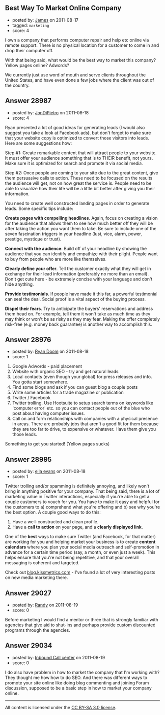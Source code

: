## Best Way To Market Online Company

- posted by: [James](https://stackexchange.com/users/-1/12001-james) on 2011-08-17
- tagged: `marketing`
- score: 4

I own a company that performs computer repair and help etc online via remote support. There is no physical location for a customer to come in and drop their computer off. 

With that being said, what would be the best way to market this company? Yellow pages online? Adwords?

We currently just use word of mouth and serve clients throughout the United States, and have even done a few jobs where the client was out of the country. 


## Answer 28987

- posted by: [JonDiPietro](https://stackexchange.com/users/-1/11642-jondipietro) on 2011-08-18
- score: 4

Ryan presented a lot of good ideas for generating leads (I would also suggest you take a look at Facebook ads), but don't forget to make sure that your website copy is optimized to convert those visitors into leads. Here are some suggestions how:

Step #1:
Create remarkable content that will attract people to your website. It must offer your audience something that is to THEIR benefit, not yours. Make sure it is optimized for search and promote it via social media.

Step #2:
Once people are coming to your site due to the great content, give them persuasive calls to action. These need to be focused on the results the audience will get, not on how great the service is. People need to be able to visualize how their life will be a little bit better after giving you their information.

You need to create well constructed landing pages in order to generate leads. Some specific tips include:

**Create pages with compelling headlines**. Again, focus on creating a vision for the audience that allows them to see how much better off they will be after taking the action you want them to take. Be sure to include one of the seven fascination triggers in your headline (lust, vice, alarm, power, prestige, mystique or trust).

**Connect with the audience**. Build off of your headline by showing the audience that you can identify and empathize with their plight. People want to buy from people who are more like themselves.

**Clearly define your offer**. Tell the customer exactly what they will get in exchange for their lead information (preferably no more than an email). Don't get cute here - be extremely concise with your language and don't hide anything.

**Provide testimonials**. If people have made it this far, a powerful testimonial can seal the deal. Social proof is a vital aspect of the buying process.

**Dispel their fears**. Try to anticipate the buyers' reservations and address them head on. For example, tell them it won't take as much time as they may think or won't be as risky as they may fear. Making the offer completely risk-free (e.g. money back guarantee) is another way to accomplish this. 


## Answer 28976

- posted by: [Ryan Doom](https://stackexchange.com/users/-1/5655-ryan-doom) on 2011-08-18
- score: 1

 1. Google Adwords - paid placement 
 2. Website with organic SEO - try and get natural leads
 3. Local contacts (even though your global) for press releases and info. You gotta start somewhere.
 4. Find some blogs and ask if you can guest blog a couple posts
 5. Write some articles for a trade magazine or publication
 6. Twitter / Facebook
 7. Twitter trolling. Use Hootsuite to setup search terms on keywords like 'computer error' etc. so you can contact people out of the blue who post about having computer issues.
 8. Call on and form relationships with companies with a physical presence in areas. There are probably jobs that aren't a good fit for them because they are too far to drive, to expensive or whatever. Have them give you those leads.

Something to get you started! (Yellow pages sucks)


## Answer 28995

- posted by: [ella evans](https://stackexchange.com/users/-1/12808-ella-evans) on 2011-08-18
- score: 1

<p>Twitter trolling and/or spamming is definitely annoying, and likely won't bring in anything positive for your company. That being said, there is a lot of marketing value in Twitter interactions, especially if you're able to get a couple customers to vouch for you. You have to make it easy and helpful for the customers to a) comprehend what you're offering and b) see why you're the best option. A couple good ways to do this:</p>

<ol>
<li>Have a well-constructed and clean profile.</li>
<li>Have a <strong>call to action</strong> on your page, and a <strong>clearly displayed link.</strong></li>
</ol>

<p>One of the <strong>best</strong> ways to make sure Twitter (and Facebook, for that matter) are working for you and helping market your business is to create <strong>content calendars</strong> where you plan your social media outreach and self-promotion in advance for a certain time period (say, a month, or even just a week). This helps ensure that you're not being repetitive, and that your overall messaging is coherent and targeted.</p>

<p>Check out <a href="http://www.blog.kissmetrics.com" rel="nofollow">blog.kissmetrics.com</a> - I've found a lot of very interesting posts on new media marketing there.</p>



## Answer 29027

- posted by: [Randy](https://stackexchange.com/users/-1/8065-randy) on 2011-08-19
- score: 0

Before marketing I would find a mentor or three that is strongly familiar with agencies that give aid to shut-ins and perhaps provide custom discounted programs through the agencies.


## Answer 29034

- posted by: [Inbound Call center](https://stackexchange.com/users/-1/12831-inbound-call-center) on 2011-08-19
- score: 0

I do also have problem in how to market the company that I'm working with? They thought me how how to do SEO. And there was different ways to promote your site online like doing blog commenting and joining Forum discussion, supposed to be a basic step in how to market your company online.



---

All content is licensed under the [CC BY-SA 3.0 license](https://creativecommons.org/licenses/by-sa/3.0/).
